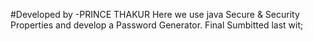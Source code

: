 #Developed by -PRINCE THAKUR 
Here we use java Secure & Security Properties  and develop a Password Generator.
Final Sumbitted last wit;
